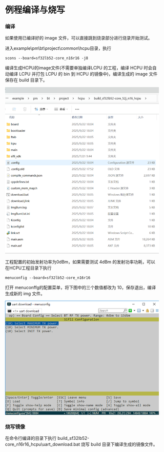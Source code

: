 # 例程编译与烧写
### 编译
如果使用已编译好的 image 文件，可以直接跳到烧录部分进行烧录开始测试。

进入example\pm\bt\project\common\hcpu目录，执行
```
scons --board=sf32lb52-core_n16r16 -j8 
```
编译生成HCPU的image文件(不需要单独编译LCPU 的工程，编译 HCPU 时会自动编译 LCPU 并打包 LCPU 的 bin 到 HCPU 的镜像中)，编译生成的 image 文件保存在 build 目录下。

![](assert/image3.png)

工程配置的初始发射功率为0dBm，如果需要测试 4dBm 的发射功率功耗，可以在HCPU工程目录下执行
```
menuconfig --board=sf32lb52-core_n16r16
```
打开 menuconffg的配置菜单，将下图中的三个数值都改为 10，保存退出，编译生成新的 img 文件。

![](assert/image4.png)

### 烧写镜像
在命令行编译的目录下执行 build_sf32lb52-core_n16r16_hcpu\uart_download.bat 烧写 build 目录下编译生成的镜像文件。
